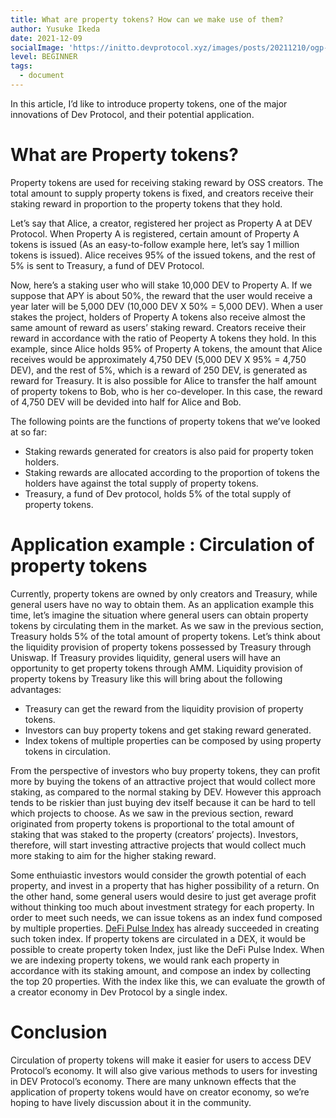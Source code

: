 ```yaml
---
title: What are property tokens? How can we make use of them?
author: Yusuke Ikeda
date: 2021-12-09
socialImage: 'https://initto.devprotocol.xyz/images/posts/20211210/ogp--1.png'
level: BEGINNER
tags:
  - document
---
```


In this article, I’d like to introduce property tokens, one of the major innovations of Dev Protocol, and their potential application.


# What are Property tokens?

Property tokens are used for receiving staking reward by OSS creators. The total amount to supply property tokens is fixed, and creators receive their staking reward in proportion to the property tokens that they hold.

Let’s say that Alice, a creator, registered her project as Property A at DEV Protocol. When Property A is registered, certain amount of Property A tokens is issued (As an easy-to-follow example here, let’s say 1 million tokens is issued). Alice receives 95% of the issued tokens, and the rest of 5% is sent to Treasury, a fund of DEV Protocol.

Now, here’s a staking user who will stake 10,000 DEV to Property A. If we suppose that APY is about 50%, the reward that the user would receive a year later will be 5,000 DEV (10,000 DEV X 50% = 5,000 DEV). When a user stakes the project, holders of Property A tokens also receive almost the same amount of reward as users’ staking reward. Creators receive their reward in accordance with the ratio of Peoperty A tokens they hold. In this example, since Alice holds 95% of Property A tokens, the amount that Alice receives would be approximately 4,750 DEV (5,000 DEV X 95% = 4,750 DEV), and the rest of 5%, which is a reward of 250 DEV, is generated as reward for Treasury. It is also possible for Alice to transfer the half amount of property tokens to Bob, who is her co-developer. In this case, the reward of 4,750 DEV will be devided into half for Alice and Bob.

The following points are the functions of property tokens that we’ve looked at so far:


- Staking rewards generated for creators is also paid for property token holders.
- Staking rewards are allocated according to the proportion of tokens the holders have against the total supply of property tokens.
- Treasury, a fund of Dev protocol, holds 5% of the total supply of property tokens.


# Application example : Circulation of property tokens

Currently, property tokens are owned by only creators and Treasury, while general users have no way to obtain them. As an application example this time, let’s imagine the situation where general users can obtain property tokens by circulating them in the market. As we saw in the previous section, Treasury holds 5% of the total amount of property tokens. Let’s think about the liquidity provision of property tokens possessed by Treasury through Uniswap. If Treasury provides liquidity, general users will have an opportunity to get property tokens through AMM. Liquidity provision of property tokens by Treasury like this will bring about the following advantages:


- Treasury can get the reward from the liquidity provision of property tokens.
- Investors can buy property tokens and get staking reward generated.
- Index tokens of multiple properties can be composed by using property tokens in circulation.

From the perspective of investors who buy property tokens, they can profit more by buying the tokens of an attractive project that would collect more staking, as compared to the normal staking by DEV. However this approach tends to be riskier than just buying dev itself because it can be hard to tell which projects to choose. As we saw in the previous section, reward originated from property tokens is proportional to the total amount of staking that was staked to the property (creators’ projects). Investors, therefore, will start investing attractive projects that would collect much more staking to aim for the higher staking reward.

Some enthuiastic investors would consider the growth potential of each property, and invest in a property that has higher possibility of a return. On the other hand, some general users would desire to just get average profit without thinking too much about investment strategy for each property. In order to meet such needs, we can issue tokens as an index fund composed by multiple properties. [DeFi Pulse Index](https://www.tokensets.com/portfolio/dpi) has already succeeded in creating such token index. If property tokens are circulated in a DEX, it would be possible to create property token Index, just like the DeFi Pulse Index. When we are indexing property tokens, we would rank each property in accordance with its staking amount, and compose an index by collecting the top 20 properties. With the index like this, we can evaluate the growth of a creator economy in Dev Protocol by a single index.


# Conclusion

Circulation of property tokens will make it easier for users to access DEV Protocol’s economy. It will also give various methods to users for investing in DEV Protocol’s economy. There are many unknown effects that the application of property tokens would have on creator economy, so we’re hoping to have lively discussion about it in the community.
